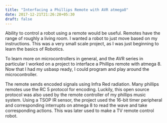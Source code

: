 ```yaml
---
title: "Interfacing a Phillips Remote with AVR atmega8"
date: 2017-12-21T21:26:28+05:30
draft: false
---
```

Ability to control a robot using a remote would be useful. Remotes have the range of roughly a living room. I wanted a robot to just move based on my instructions. This was a very small scale project, as I was just beginning to learn the basics of Robotics.

To learn more on microcontrollers in general, and the AVR series in particular I worked on a project to interface a Phillips remote with atmega 8. Now that I had my usbasp ready, I could program and play around the microcontroller.

The remote sends encoded signals using Infra Red radiation. Many phillips remotes use the RC 5 protocol for encoding. Luckily, this open source protocol was also used by the remote controller of my phillips music system. Using a TSOP IR sensor, the project used the 16-bit timer peripheral and corresponding interrupts on atmega 8 to read the wave and take corresponding actions. This was later used to make a TV remote control robot.
